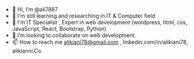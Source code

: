 - 👋 Hi, I’m @ali7887
- 👀 I'm still learning and researching in IT & Computer field
- 🌱 I'm IT Specialist , Expert in web development (wordpress, html, css, JavaScript, React, Bootstrap, Python)  
- 💞️ I’m looking to collaborate on web development.
- 📫 How to reach me alikiani78@gmail.com , linkedin.com/in/alikiani78, alikianni.Co

<!---
ali7887/ali7887 is a ✨ special ✨ repository because its `README.md` (this file) appears on your GitHub profile.
You can click the Preview link to take a look at your changes.
--->
